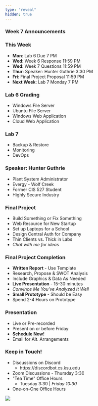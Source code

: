 ```yaml
---
type: "reveal"
hidden: true
---
```


<section>
	<h3>Week 7 Announcements</h3>
</section>
<section>
	<h3>This Week</h3>
	<ul>
		<li><b>Mon</b>: Lab 6 Due 7 PM</li>
		<li><b>Wed</b>: Week 6 Response 11:59 PM</li>
		<li><b>Wed</b>: Week 7 Questions 11:59 PM</li>
		<li><b>Thur</b>: Speaker: Hunter Guthrie 3:30 PM</li>
		<li><b>Fri</b>: Final Project Proposal 11:59 PM</li>
		<li><b>Next Week</b>: Lab 7 Monday 7 PM</li>
	</ul>
</section>
<section>
	<h3>Lab 6 Grading</h3>
	<ul>
		<li>Windows File Server</li>
		<li>Ubuntu File Server</li>
		<li>Windows Web Application</li>
		<li>Cloud Web Application</li>
	</ul>
</section>
<section>
	<h3>Lab 7</h3>
	<ul>
	  <li>Backup & Restore</li>
	  <li>Monitoring</li>
	  <li>DevOps</li>
	</ul>
</section>
<section>
	<h3>Speaker: Hunter Guthrie</h3>
	<ul>
		<li>Plant System Administrator</li>
		<li>Evergy - Wolf Creek</li>
		<li>Former CIS 527 Student</li>
		<li>Highly Secure Industry</li>
	</ul>
</section>
<section>
	<h3>Final Project</h3>
	<ul>
		<li>Build Something or Fix Something</li>
		<li>Web Resource for New Startup</li>
		<li>Set up Laptops for a School</li>
		<li>Design Central Auth for Company</li>
		<li>Thin Clients vs. Thick in Labs</li>
		<li><i>Chat with me for ideas</i></li>
	</ul>
</section>
<section>
	<h3>Final Project Completion</h3>
	<ul>
		<li><b>Written Report</b> - Use Template</li>
		<li>Research, Propose & SWOT Analysis</li>
		<li>Include Graphics & Data As Needed</li>
		<li><b>Live Presentation</b> - 15-30 minutes</li>
		<li><i>Convince Me You've Analyzed It Well</i></li>
		<li><b>Small Prototype</b> - Should be Easy</li>
		<li>Spend 2-4 Hours on Prototype</li>
	</ul>
</section>
<section>
	<h3>Presentation</h3>
	<ul>
		<li>Live or Pre-recorded</li>
		<li>Present on or before Friday</li>
		<li><b>Schedule Now!</b></li>
		<li>Email for Alt. Arrangements</li>
	</ul>
</section>
<section>
	<h3>Keep in Touch!</h3>
	<ul>
	  <li>Discussions on Discord<ul>
	  <li>https://discordbot.cs.ksu.edu</li>
	  </ul></li>
	  <li>Zoom Discussions - Thursday 3:30</li>
	  <li>"Tea Time" Office Hours<ul>
	  <li>Tuesday 3:30 | <i>Friday 10:30</i></li>
	  </ul></li>
	  <li>One-on-One Office Hours</li>
	</ul>
</section>
<section>
  <img class="stretch" src="https://media.giphy.com/media/xXbwgiIjYaZJC86YCk/giphy-downsized-large.gif">
</section>